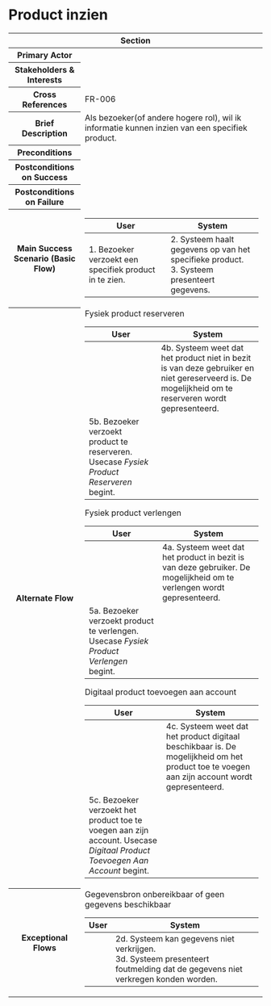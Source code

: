 # Product inzien
<table> 
    <thead>
        <tr>
            <th scope="col" colspan="2">Section</th>
        </tr>
    </thead>
    <tbody>
        <tr>
            <th scope="row">Primary Actor</th>
            <td></td>
        </tr>
        <tr>
            <th scope="row">Stakeholders & Interests</th>
            <td></td>
        </tr>
        <tr>
            <th scope="row">Cross References</th>
            <td>FR-006</td>
        </tr>
        <tr>
            <th scope="row">Brief Description</th>
            <td>Als bezoeker(of andere hogere rol), wil ik informatie kunnen inzien van een specifiek product.</td>
        </tr>
        <tr>
            <th scope="row">Preconditions</th>
            <td></td>
        </tr>
        <tr>
            <th scope="row">Postconditions on Success</th>
            <td></td>
        </tr>
        <tr>
            <th scope="row">Postconditions on Failure</th>
            <td></td>
        </tr>
        <tr>
            <th scope="row">Main Success Scenario (Basic Flow)</th>
            <td>
                <table>
                    <thead>
                        <tr>
                            <th scope="col">User</th>
                            <th scope="col">System</th>
                        </tr>
                    </thead>
                    <tbody>
                        <tr>
                            <td>1. Bezoeker verzoekt een specifiek product in te zien.</td>
                            <td>
                                2. Systeem haalt gegevens op van het specifieke product.<br>
                                3. Systeem presenteert gegevens.
                            </td>
                        </tr>
                    </tbody>
                </table>
            </td>
        </tr>
        <tr>
            <th scope="row">Alternate Flow</th>
            <td>
                <div>Fysiek product reserveren</div>           
                <table>
                    <thead>
                        <tr>
                            <th scope="col">User</th>
                            <th scope="col">System</th>
                        </tr>
                    </thead>
                    <tbody> 
                        <tr>
                            <td></td>
                            <td>
                                4b. Systeem weet dat het product niet in bezit is van deze gebruiker en niet gereserveerd is.
                                De mogelijkheid om te reserveren wordt gepresenteerd.
                            </td>
                        </tr>
                        <tr>
                            <td>5b. Bezoeker verzoekt product te reserveren. Usecase <em>Fysiek Product Reserveren</em> begint.</td>
                            <td></td>
                        </tr>
                    </tbody>
                </table>
                <div>Fysiek product verlengen</div>           
                <table>
                    <thead>
                        <tr>
                            <th scope="col">User</th>
                            <th scope="col">System</th>
                        </tr>
                    </thead>
                    <tbody> 
                        <tr>
                            <td></td>
                            <td>
                                4a. Systeem weet dat het product in bezit is van deze gebruiker. De mogelijkheid om te
                                verlengen wordt gepresenteerd.
                            </td>
                        </tr>
                        <tr>
                            <td>5a. Bezoeker verzoekt product te verlengen. Usecase <em>Fysiek Product Verlengen</em> begint.</td>
                            <td></td>
                        </tr>
                    </tbody>
                </table>
                <div>Digitaal product toevoegen aan account</div>           
                <table>
                    <thead>
                        <tr>
                            <th scope="col">User</th>
                            <th scope="col">System</th>
                        </tr>
                    </thead>
                    <tbody> 
                        <tr>
                            <td></td>
                            <td>
                                4c. Systeem weet dat het product digitaal beschikbaar is. De mogelijkheid om het product 
                                toe te voegen aan zijn account wordt gepresenteerd.
                            </td>
                        </tr>
                        <tr>
                            <td>5c. Bezoeker verzoekt het product toe te voegen aan zijn account. Usecase <em>Digitaal Product Toevoegen Aan Account</em> begint.</td>
                        </tr>
                    </tbody>
                </table>
            </td>
        </tr>
        <tr>
            <th scope="row">Exceptional Flows</th>
            <td>
                <div>Gegevensbron onbereikbaar of geen gegevens beschikbaar</div>           
                <table>
                    <thead>
                        <tr>
                            <th scope="col">User</th>
                            <th scope="col">System</th>
                        </tr>
                    </thead>
                    <tbody> 
                        <tr>
                            <td></td>
                            <td>
                                2d. Systeem kan gegevens niet verkrijgen.<br>
                                3d. Systeem presenteert foutmelding dat de gegevens niet verkregen konden worden.
                            </td>
                        </tr>
                    </tbody>
                </table>
            </td>
        </tr>
    </tbody>
</table>
